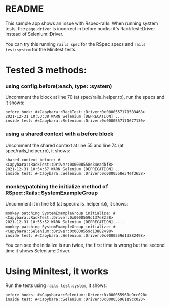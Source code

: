 # README

This sample app shows an issue with Rspec-rails. When running system tests, the `page.driver` is incorrect in before hooks: it's RackTest::Driver instead of Selenium::Driver.

You can try this running `rails spec` for the RSpec specs and `rails test:system` for the Minitest tests.

# Tested 3 methods:

### using config.before(:each, type: :system)

Uncomment the block at line 70 (at spec/rails_helper.rb), run the specs and it shows:

```
before hook: #<Capybara::RackTest::Driver:0x0000557171583468>
2021-12-31 10:53:38 WARN Selenium [DEPRECATION] ....
inside test: #<Capybara::Selenium::Driver:0x0000557171677130>
```

### using a shared context with a before block

Uncomment the shared context at line 55 and line 74 (at spec/rails_helper.rb), it shows:

```
shared context before: #<Capybara::RackTest::Driver:0x0000558e34eadbf8>
2021-12-31 10:54:57 WARN Selenium [DEPRECATION] ....
inside test: #<Capybara::Selenium::Driver:0x0000558e34ef3658>
```

### monkeypatching the initialize method of RSpec::Rails::SystemExampleGroup

Uncomment it in line 59 (at spec/rails_helper.rb), it shows:

```
monkey patching SystemExampleGroup initialize: #<Capybara::RackTest::Driver:0x0000559d137e8258>
2021-12-31 10:55:52 WARN Selenium [DEPRECATION] ....
monkey patching SystemExampleGroup initialize: #<Capybara::Selenium::Driver:0x0000559d13882498>
inside test: #<Capybara::Selenium::Driver:0x0000559d13882498>
```

You can see the initialize is run twice, the first time is wrong but the second time it shows Selenium::Driver.

# Using Minitest, it works

Run the tests using `rails test:system`, it shows:

```
before hooks: #<Capybara::Selenium::Driver:0x000055961e9cc020>
inside test: #<Capybara::Selenium::Driver:0x000055961e9cc020>
```
